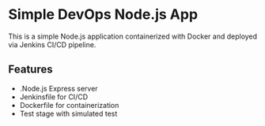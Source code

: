 # Simple DevOps Node.js App

This is a simple Node.js application containerized with Docker and deployed via Jenkins CI/CD pipeline.

## Features

- .Node.js Express server
- Jenkinsfile for CI/CD
- Dockerfile for containerization
- Test stage with simulated test